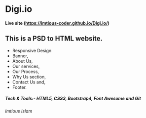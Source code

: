 # Digi.io

#### Live site (https://imtious-coder.github.io/Digi.io/)

<!-- <a  href="https://imtious-coder.github.io/Digi.io/"><img  width="100%"  height="100%"  src="./image.png"></a> -->

## This is a PSD to HTML website.

- Responsive Design
- Banner,
- About Us,
- Our services,
- Our Process,
- Why Us section,
- Contact Us and,
- Footer.

##### Tech & Tools:- HTML5, CSS3, Bootstrap4, Font Awesome and Git

###### Imtious Islam
